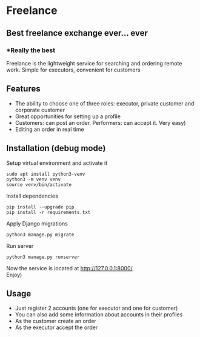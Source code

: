 # Freelance

## Best freelance exchange ever... ever
### *Really the best

Freelance is the lightweight service for searching and ordering remote work. Simple for executors, convenient for customers

## Features
- The ability to choose one of three roles: executor, private customer and corporate customer
- Great opportunities for setting up a profile
- Customers: can post an order. Performers: can accept it. Very easy)
- Editing an order in real time

## Installation (debug mode)
Setup virtual environment and activate it
```shell
sudo apt install python3-venv
python3 -m venv venv
source venv/bin/activate
```

Install dependencies
```shell
pip install --upgrade pip
pip install -r requirements.txt
```

Apply Django migrations
```shell
python3 manage.py migrate
```

Run server
```shell
python3 manage.py runserver
```

Now the service is located at http://127.0.0.1:8000/ <br>
Enjoy)

## Usage
- Just register 2 accounts (one for executor and one for customer)
- You can also add some information about accounts in their profiles
- As the customer create an order
- As the executor accept the order